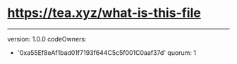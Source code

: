 # https://tea.xyz/what-is-this-file
---
version: 1.0.0
codeOwners:
  - '0xa55Ef8eAf1bad01f7193f644C5c5f001C0aaf37d'
quorum: 1
